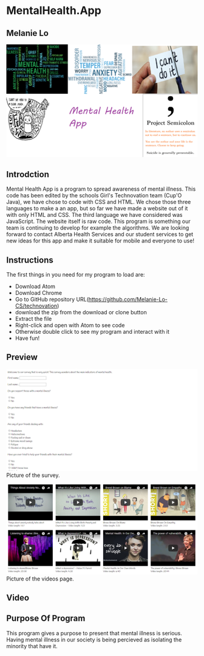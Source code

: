 # MentalHealth.App
## Melanie Lo

![alt text](https://github.com/Melanie-Lo-CS/Presentation/blob/master/TITLE%20PAGE.png )

## Introdction
Mental Health App is a program to spread awareness of mental illness. This code has been edited by the schools Girl's Technovation team (Cup'O Java), we have chose to code with CSS and HTML. We chose those three languages to make a an app, but so far we have made a website out of it with only HTML and CSS. The third language we have considered was JavaScript. The website itself is raw code. This program is something our team is continuing to develop for example the algorithms. We are looking forward to contact Alberta Health Services and our student services to get new ideas for this app and make it suitable for mobile and everyone to use!

## Instructions
The first things in you need for my program to load are:

* Download Atom
* Download Chrome
* Go to GitHub repository URL(https://github.com/Melanie-Lo-CS/technovation)
* download the zip from the download or clone button
* Extract the file 
* Right-click and open with Atom to see code
* Otherwise double click to see my program and interact with it
* Have fun!


## Preview
![alt text](https://github.com/Melanie-Lo-CS/Presentation/blob/master/%231.PNG)
Picture of the survey.

![alt text](https://github.com/Melanie-Lo-CS/Presentation/blob/master/%232.PNG)
Picture of the videos page.

## Video

## Purpose Of Program
This program gives a purpose to present that mental illness is serious. Having mental illness in our society is being percieved as isolating the minority that have it. 
